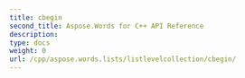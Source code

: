 ```yaml
---
title: cbegin
second_title: Aspose.Words for C++ API Reference
description: 
type: docs
weight: 0
url: /cpp/aspose.words.lists/listlevelcollection/cbegin/
---
```




